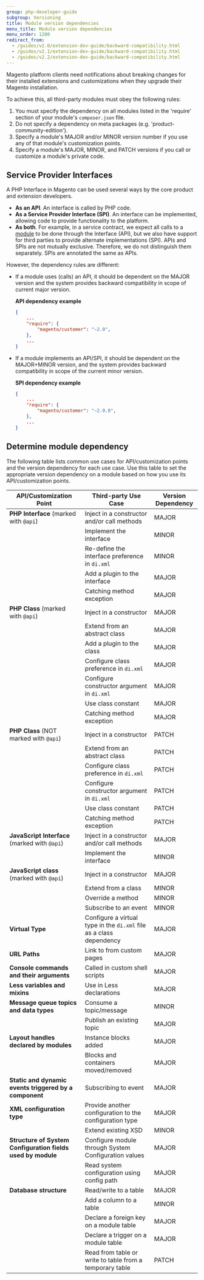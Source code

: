 ```yaml
---
group: php-developer-guide
subgroup: Versioning
title: Module version dependencies
menu_title: Module version dependencies
menu_order: 1200
redirect_from:
  - /guides/v2.0/extension-dev-guide/backward-compatibility.html
  - /guides/v2.1/extension-dev-guide/backward-compatibility.html
  - /guides/v2.2/extension-dev-guide/backward-compatibility.html
---
```


Magento platform clients need notifications about breaking changes for their installed extensions and customizations when they upgrade their Magento installation.

To achieve this, all third-party modules must obey the following rules:

1. You must specify the dependency on all modules listed in the 'require' section of your module's `composer.json` file.
2. Do not specify a dependency on meta packages (e.g. 'product-community-edition').
3. Specify a module's MAJOR and/or MINOR version number if you use any of that module's customization points.
4. Specify a module's MAJOR, MINOR, and PATCH versions if you call or customize a module's private code.

## Service Provider Interfaces

A PHP Interface in Magento can be used several ways by the core product and extension developers.

* **As an API**. An interface is called by PHP code.
* **As a Service Provider Interface (SPI)**. An interface can be implemented, allowing code to provide functionality to the platform.
* **As both**. For example, in a service contract, we expect all calls to a [module](https://glossary.magento.com/module) to be done through the Interface (API), but we also have support for third parties to provide alternate implementations (SPI).
APIs and SPIs are not mutually exclusive. Therefore, we do not distinguish them separately. SPIs are annotated the same as APIs.

However, the dependency rules are different:

* If a module uses (calls) an API, it should be dependent on the MAJOR version and the system provides backward compatibility in scope of current major version.

  **API dependency example**

    ```json
    {
        ...
        "require": {
            "magento/customer": "~2.0",
        },
        ...
    }
    ```

* If a module implements an API/SPI, it should be dependent on the MAJOR+MINOR version, and the system provides backward compatibility in scope of the current minor version.

   **SPI dependency example**

    ```json
    {
        ...
        "require": {
            "magento/customer": "~2.0.0",
        },
        ...
    }
    ```

## Determine module dependency

The following table lists common use cases for API/customization points and the version dependency for each use case.
Use this table to set the appropriate version dependency on a module based on how you use its API/customization points.

| API/Customization Point | Third-party Use Case| Version Dependency |
| ----------------------------------------------------------- | ------------------------------------------------------------------------------------------------------- | ------------------ |
| **PHP Interface** (marked with `@api`)| Inject in a constructor and/or call methods | MAJOR|
| | Implement the interface | MINOR|
| | Re-define the interface preference in `di.xml`| MINOR|
| | Add a plugin to the interface | MAJOR|
| | Catching method exception | MAJOR|
| **PHP Class** (marked with `@api`)| Inject in a constructor | MAJOR|
| | Extend from an abstract class | MAJOR|
| | Add a plugin to the class | MAJOR|
| | Configure class preference in `di.xml`| MAJOR|
| | Configure constructor argument in `di.xml`| MAJOR|
| | Use class constant| MAJOR|
| | Catching method exception | MAJOR|
| **PHP Class** (NOT marked with `@api`)| Inject in a constructor | PATCH|
| | Extend from an abstract class | PATCH|
| | Configure class preference in `di.xml`| PATCH|
| | Configure constructor argument in `di.xml`| PATCH|
| | Use class constant| PATCH|
| | Catching method exception | PATCH|
| **JavaScript Interface** (marked with `@api`) | Inject in a constructor and/or call methods | MAJOR|
| | Implement the interface | MINOR|
| **JavaScript class** (marked with `@api`) | Inject in a constructor | MAJOR|
| | Extend from a class | MINOR|
| | Override a method | MINOR|
| | Subscribe to an event| MINOR|
| **Virtual Type**| Configure a virtual type in the `di.xml` file as a class dependency | MAJOR|
| **URL Paths** | Link to from custom pages | MAJOR|
| **Console commands and their arguments**| Called in custom shell scripts| MAJOR|
| **Less variables and mixins** | Use in Less declarations| MAJOR|
| **Message queue topics and data types** | Consume a topic/message | MINOR|
| | Publish an existing topic | MAJOR|
| **Layout handles declared by modules**| Instance blocks added | MAJOR|
| | Blocks and containers moved/removed | MAJOR|
| **Static and dynamic events triggered by a component**| Subscribing to event| MAJOR|
| **XML configuration type**| Provide another configuration to the configuration type | MAJOR|
| | Extend existing XSD | MINOR|
| **Structure of System Configuration fields used by module** | Configure module through System Configuration values| MAJOR|
| | Read system configuration using config path | MAJOR|
| **Database structure**| Read/write to a table | MAJOR|
| | Add a column to a table | MINOR|
| | Declare a foreign key on a module table | MAJOR|
| | Declare a trigger on a module table | MAJOR|
| | Read from table or write to table from a temporary table| PATCH|
